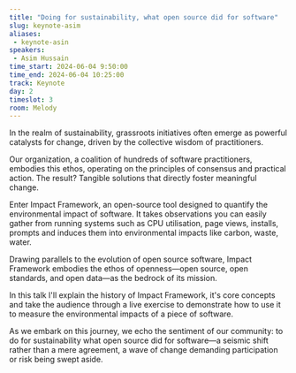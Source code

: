 ```yaml
---
title: "Doing for sustainability, what open source did for software"
slug: keynote-asim 
aliases:
 - keynote-asin
speakers:
 - Asim Hussain
time_start: 2024-06-04 9:50:00
time_end: 2024-06-04 10:25:00
track: Keynote
day: 2
timeslot: 3
room: Melody
---
```


In the realm of sustainability, grassroots initiatives often emerge as powerful catalysts for change, driven by the collective wisdom of practitioners. 

Our organization, a coalition of hundreds of software practitioners, embodies this ethos, operating on the principles of consensus and practical action. The result? Tangible solutions that directly foster meaningful change.

Enter Impact Framework, an open-source tool designed to quantify the environmental impact of software. It takes observations you can easily gather from running systems such as CPU utilisation, page views, installs, prompts and induces them into environmental impacts like carbon, waste, water.

Drawing parallels to the evolution of open source software, Impact Framework embodies the ethos of openness—open source, open standards, and open data—as the bedrock of its mission.

In this talk I'll explain the history of Impact Framework, it's core concepts and take the audience through a live exercise to demonstrate how to use it to measure the environmental impacts of a piece of software.

As we embark on this journey, we echo the sentiment of our community: to do for sustainability what open source did for software—a seismic shift rather than a mere agreement, a wave of change demanding participation or risk being swept aside. 